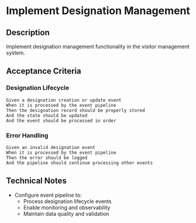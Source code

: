 # Implement Designation Management

## Description
Implement designation management functionality in the visitor management system.

## Acceptance Criteria

### Designation Lifecycle
```gherkin
Given a designation creation or update event
When it is processed by the event pipeline
Then the designation record should be properly stored
And the state should be updated
And the event should be processed in order
```

### Error Handling
```gherkin
Given an invalid designation event
When it is processed by the event pipeline
Then the error should be logged
And the pipeline should continue processing other events
```

## Technical Notes
- Configure event pipeline to:
  - Process designation lifecycle events
  - Enable monitoring and observability
  - Maintain data quality and validation 